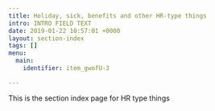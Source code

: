 ```yaml
---
title: Holiday, sick, benefits and other HR-type things
intro: INTRO FIELD TEXT
date: 2019-01-22 10:57:01 +0000
layout: section-index
tags: []
menu:
  main:
    identifier: item_gwofU-3

---
```

This is the section index page for HR type things
